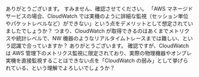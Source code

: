 ありがとうございます。
すみません、確認させてください。
「AWS マネージドサービスの場合、CloudWatch では実機のように詳細な監視（セッション単位やパケットレベルなど）ができない」という点をデメリットとして想定されていましたでしょうか？
つまり、CloudWatch が取得できるのはあくまでメトリクスや統計レベルで、NW 機器のようなリアルタイムトレースまでは難しい、という認識で合っていますか？
ありがとうございます。
確認ですが、CloudWatch は AWS 管理下のメトリクス監視に限定されており、実際の物理機器やオンプレ実機を直接監視することはできない点を「CloudWatch の弱み」として挙げられている、という理解でよろしいでしょうか？
